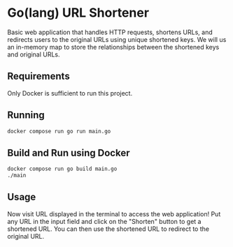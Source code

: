 # Go(lang) URL Shortener

Basic web application that handles HTTP requests, shortens URLs, and redirects users to the original URLs using unique shortened keys. We will us an in-memory map to store the relationships between the shortened keys and original URLs.

## Requirements

Only Docker is sufficient to run this project.

## Running

```bash
docker compose run go run main.go
```

## Build and Run using Docker

```bash
docker compose run go build main.go
./main
```

## Usage

Now visit URL displayed in the terminal to access the web application!
Put any URL in the input field and click on the "Shorten" button to get a shortened URL. You can then use the shortened URL to redirect to the original URL.
